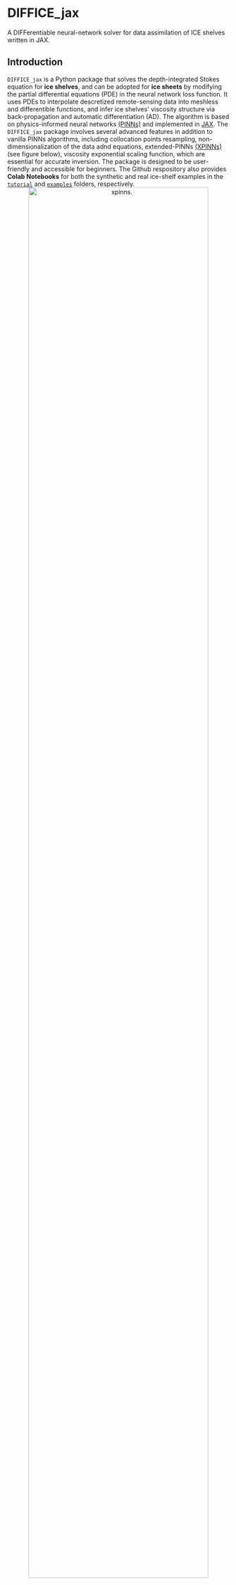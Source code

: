 # DIFFICE_jax
A DIFFerentiable neural-network solver for data assimilation of ICE shelves written in JAX. 

<!-- index.rst session1 start -->

## Introduction 
`DIFFICE_jax` is a Python package that solves the depth-integrated Stokes equation for **ice shelves**, and can be adopted for **ice sheets** by modifying the partial differential equations (PDE) in the neural network loss function. It uses PDEs to interpolate descretized remote-sensing data into meshless and differentible functions, and infer ice shelves' viscosity structure via back-propagation and automatic differentiation (AD). The algorithm is based on physics-informed neural networks [(PINNs)](https://www.sciencedirect.com/science/article/abs/pii/S0021999118307125) and implemented in [JAX](https://jax.readthedocs.io/en/latest/index.html). The `DIFFICE_jax` package involves several advanced features in addition to vanilla PINNs algorithms, including collocation points resampling, non-dimensionalization of the data adnd equations, extended-PINNs [(XPINNs)](https://github.com/YaoGroup/DIFFICE_jax/blob/main/docs/source/XPINNs.md) (see figure below), viscosity exponential scaling function, which are essential for accurate inversion. The package is designed to be user-friendly and accessible for beginners. The Github respository also provides **Colab Notebooks** for both the synthetic and real ice-shelf examples in the [`tutorial`](https://github.com/YaoGroup/DIFFICE_jax/tree/main/tutorial) and [`examples`](https://github.com/YaoGroup/DIFFICE_jax/tree/main/examples) folders, respectively.

<br />

<p align="center" style="margin-top:-2rem;margin-bottom:-2rem">
    <img alt="xpinns." width="90%" src="https://github.com/YaoGroup/DIFFICE_jax/raw/main/docs/figure/xpinns.png"> 
</p>

<br />

## Statement of Needs
This package provides a neural network-based approach for solving inverse problems in glaciology, specifically for estimating effective ice viscosity from high-resolution remote sensing data. Ice viscosity is a key parameter for predicting ice-shelf dynamics, but direct in-situ measurements of viscosity across Antarctica are impractical. Traditional adjoint methods require deriving additional equations and applying regularization techniques to handle noisy data. In contrast, neural networks can inherently de-noise while solving the inverse problem without explicit regularization. Finally, this solver is fully differentiable using automatic differentiation (AD), eliminating the need for manual adjoint derivations and enabling efficient exploration of complex PDEs, including anisotropic ice flow models. This neural network-based method offers a flexible framework for solving inverse problems in glaciology.


## Installation

The build of the code is tesed on Python version (3.9, 3.10 and 3.11) and JAX version (0.4.20, 0.4.23, 0.4.26)

You can install the package using pip as follows:
```python
python -m pip install DIFFICE_jax
```

<!-- stop-session1 -->


## Documentation

Find the full documentation [here](https://diffice-jax.readthedocs.io/en/latest/). We provided the documentation for both the algorithms (e.g., cost functions) and the mathematical formulation (e.g., PDEs and boundary conditions) for the data assimilation of ice shelves.

## Getting Started with a Tutorial using Synthetic Data [![Open In Colab](https://colab.research.google.com/assets/colab-badge.svg)](https://colab.research.google.com/github/YaoGroup/DIFFICE_jax/blob/main/tutorial/colab/train_syndata.ipynb)
We highly recommend new users to get familar with the software by reading the document and playing with the synthetic example prepared in the [`tutorial`](https://github.com/YaoGroup/DIFFICE_jax/tree/main/tutorial) folder. The synthetic example allow users to generate the synthetic data of velocity and thickness of an ice-shelf flow in an idealized rectangular domain with a prescribed viscosity profile. Users can use the Colab Notebook to infer the viscosity from the synthetic velocity and thickness, and compare with the given synthetic viscosity to validate the PINN result.


## Real-data Examples 
The inversion codes with the real velocity and thickness data for **four** different ice shelves surrounding the Antarctica are provided in the [`examples`](https://github.com/YaoGroup/DIFFICE_jax/tree/main/examples) folders. For each example code, the corresponding implemented features and the ice-shelf dataset it can analyze are listed in the table below. The original source and the required format for the datasets are described [here](https://github.com/YaoGroup/DIFFICE_jax/tree/main/docs/source/Data.md). In the [paper](https://github.com/YaoGroup/DIFFICE_jax/tree/main/paper.md), we
summarized **six algorithm features** of the `DIFFICE_jax` package, (1)-(6), beyond the vanilla PINNs code.  

| Example codes  | Algorithm feature # | Ice shelf |
| ------------- | ------------- | ------------- |
| train_pinns_iso | (1), (2), (3), (4) | Amery, Larsen C, synthetic |
| train_pinns_aniso | (1), (2), (3), (4), (6)  | Amery, Larsen C|
| train_xpinns_iso  | (1), (2), (3), (4), (5)  | Ross, Ronne-Filchner|
| train_xpinns_aniso  | (1), (2), (3), (4), (5), (6)   |  Ross, Ronne-Filchner|

 <br />
 
## Google Colab
Apart from the Python scripts to run locally, we also provide **Colab Notebooks** for both the synthetic and real
ice-shelf examples, provided in the [`tutorial`](https://github.com/YaoGroup/DIFFICE_jax/tree/main/tutorial) and [`examples`](https://github.com/YaoGroup/DIFFICE_jax/tree/main/examples) folders, respectively. 

 <br />
 
## Diagram of Algorithm and Results.
<p align="center" style="margin-top:-2rem;margin-bottom:-2rem">
    <img alt="setups" width="90%" src="https://github.com/YaoGroup/DIFFICE_jax/raw/main/docs/figure/PINN_setup.png"> 
</p>

<!-- index.rst session2 start -->

## Contributors
This package is written by Yongji Wang and maintained by Yongji Wang (yongjiw@stanford.edu) and Ching-Yao Lai (cyaolai@stanford.edu). If you have questions about this code and documentation, or are interested in contributing the development of the `DIFFICE_jax` package, please see the contributing [guidelines](https://github.com/YaoGroup/DIFFICE_jax/tree/main/Contribution.md) for information on submitting issues and pull requests.

## License
`DIFFICE_jax` is an open-source software. All code within the project is licensed under the MIT License. For more details, please refer to the [LICENSE](https://github.com/YaoGroup/DIFFICE_jax/tree/main/LICENSE) file.

## Citation
Y. Wang and C.-Y. Lai, "DIFFICE-jax: Differentiable neural-network solver for data assimilation of ice shelves in JAX," under review, 2025
```
@article{wang2025diffice,
  title={DIFFICE-jax: Differentiable neural-network solver for data assimilation of ice shelves in JAX},
  author={Wang, Yongji and Lai, Ching-Yao},
  journal={Journal of Open Source Software},
  volume={10},
  number={109},
  pages={7254},
  year={2025}
}
```

Y. Wang, C.-Y. Lai, D. J. Prior and C. Cowen-Breen, "Deep learning the flow law of Antarctica ice shelves," *Science*, 2025
```
@article{wang2025deep
  title={Deep learning the flow law of Antarctic ice shelves},
  author={Wang, Yongji and Lai, Ching-Yao and Prior, David J. and Cowen-Breen, Charlie},
  year={2025},
  journal={Science},
  doi = {https://doi.org/10.1126/science.adp3300},
}
```

<!-- stop-session2 -->

